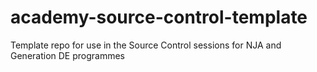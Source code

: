 # academy-source-control-template
Template repo for use in the Source Control sessions for NJA and Generation DE programmes

